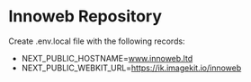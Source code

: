 # Innoweb Repository

Create .env.local file with the following records:

- NEXT_PUBLIC_HOSTNAME=www.innoweb.ltd
- NEXT_PUBLIC_WEBKIT_URL=https://ik.imagekit.io/innoweb
